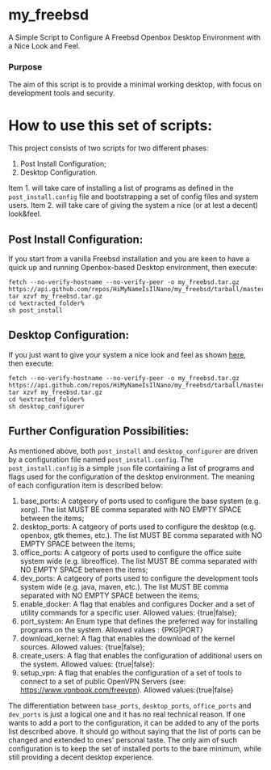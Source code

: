 # my_freebsd 
A Simple Script to Configure A Freebsd Openbox Desktop Environment with a Nice Look and Feel. 

### Purpose
The aim of this script is to provide a minimal working desktop, with focus on development tools and security.

# How to use this set of scripts:
This project consists of two scripts for two different phases:
1. Post Install Configuration;
2. Desktop Configuration.

Item 1. will take care of installing a list of programs as defined in the `post_install.config` file and bootstrapping a set of config files and system users. Item 2. will take care of giving the system a nice (or at lest a decent) look&feel. 

## Post Install Configuration:
If you start from a vanilla Freebsd installation and you are keen to have a quick up and running Openbox-based Desktop environment, then execute:

```
fetch --no-verify-hostname --no-verify-peer -o my_freebsd.tar.gz https://api.github.com/repos/HiMyNameIsIlNano/my_freebsd/tarball/master
tar xzvf my_freebsd.tar.gz
cd %extracted_folder%
sh post_install
```

## Desktop Configuration:
If you just want to give your system a nice look and feel as shown [here](https://www.gnome-look.org/p/1013723/), then execute:

```
fetch --no-verify-hostname --no-verify-peer -o my_freebsd.tar.gz https://api.github.com/repos/HiMyNameIsIlNano/my_freebsd/tarball/master
tar xzvf my_freebsd.tar.gz
cd %extracted_folder%
sh desktop_configurer
```

## Further Configuration Possibilities:
As mentioned above, both `post_install` and `desktop_configurer` are driven by a configuration file named `post_install.config`. The `post_install.config` is a simple `json` file containing a list of programs and flags used for the configuration of the desktop environment. The meaning of each configuration item is described below:

1. base_ports: A catgeory of ports used to configure the base system (e.g. xorg). The list MUST BE comma separated with NO EMPTY SPACE between the items;
2. desktop_ports: A catgeory of ports used to configure the desktop (e.g. openbox, gtk themes, etc.). The list MUST BE comma separated with NO EMPTY SPACE between the items;
3. office_ports: A catgeory of ports used to configure the office suite system wide (e.g. libreoffice). The list MUST BE comma separated with NO EMPTY SPACE between the items;
4. dev_ports: A catgeory of ports used to configure the development tools system wide (e.g. java, maven, etc.). The list MUST BE comma separated with NO EMPTY SPACE between the items;
5. enable_docker: A flag that enables and configures Docker and a set of utility commands for a specific user. Allowed values: {true|false};
6. port_system: An Enum type that defines the preferred way for installing programs on the system. Allowed values : {PKG|PORT}
7. download_kernel: A flag that enables the download of the kernel sources. Allowed values: {true|false};
8. create_users: A flag that enables the configuration of additional users on the system. Allowed values: {true|false}: 
9. setup_vpn: A flag that enables the configuration of a set of tools to connect to a set of public OpenVPN Servers (see: https://www.vpnbook.com/freevpn). Allowed values:{true|false}   

The differentiation between `base_ports`, `desktop_ports`, `office_ports` and `dev_ports` is just a logical one and it has no real technical reason. If one wants to add a port to the configuration, it can be added to any of the ports list described above. It should go without saying that the list of ports can be changed and extended to ones' personal taste. The only aim of such configuration is to keep the set of installed ports to the bare minimum, while still providing a decent desktop experience.     
